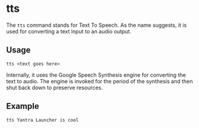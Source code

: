 # tts

The `tts` command stands for Text To Speech. As the name suggests, it is used for converting a text input to an audio output.

## Usage
```
tts <text goes here>
```

Internally, it uses the Google Speech Synthesis engine for converting the text to audio. The engine is invoked for the period of the synthesis and then shut back down to preserve resources.

## Example
```
tts Yantra Launcher is cool
```
